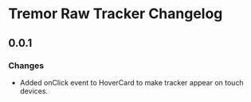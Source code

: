# Tremor Raw Tracker Changelog

## 0.0.1

### Changes

- Added onClick event to HoverCard to make tracker appear on touch devices.
